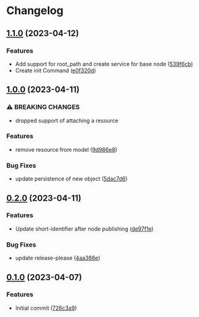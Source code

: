 # Changelog

## [1.1.0](https://github.com/nextbox-dev/NextBox.Neos.UrlShortener/compare/1.0.0...1.1.0) (2023-04-12)


### Features

* Add support for root_path and create service for base node ([539f6cb](https://github.com/nextbox-dev/NextBox.Neos.UrlShortener/commit/539f6cb144f5795817358a6933548f432a2920e2))
* Create init Command ([e0f320d](https://github.com/nextbox-dev/NextBox.Neos.UrlShortener/commit/e0f320da24b0064422be6d415e3008e252b71c19))

## [1.0.0](https://github.com/nextbox-dev/NextBox.Neos.UrlShortener/compare/0.2.0...1.0.0) (2023-04-11)


### ⚠ BREAKING CHANGES

* dropped support of attaching a resource

### Features

* remove resource from model ([9d986e8](https://github.com/nextbox-dev/NextBox.Neos.UrlShortener/commit/9d986e8ad9564466498a0f409b43715952ebe7de))


### Bug Fixes

* update persistence of new object ([5dac7d6](https://github.com/nextbox-dev/NextBox.Neos.UrlShortener/commit/5dac7d66b2184588243dee14dff20499bc7d215d))

## [0.2.0](https://github.com/nextbox-dev/NextBox.Neos.UrlShortener/compare/0.1.0...0.2.0) (2023-04-11)


### Features

* Update short-identifier after node publishing ([de97f1e](https://github.com/nextbox-dev/NextBox.Neos.UrlShortener/commit/de97f1e096fada06eef0bc9c8b27400817abf7dd))


### Bug Fixes

* update release-please ([4aa366e](https://github.com/nextbox-dev/NextBox.Neos.UrlShortener/commit/4aa366e6d9c0afeb5f80ba4d9c794cc9cab776b0))

## [0.1.0](https://github.com/nextbox-dev/NextBox.Neos.UrlShortener/compare/v0.0.1...0.1.0) (2023-04-07)


### Features

* Initial commit ([726c3a9](https://github.com/nextbox-dev/NextBox.Neos.UrlShortener/commit/726c3a9696e118d2d9bdef5a6b5b2e862d87ae7b))
